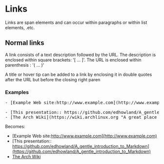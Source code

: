 # Links

Links are span elements and can occur within paragraphs or within list elements, .etc.

## Normal links

A link consists of a text description followed by the URL. The description
is enclosed within square brackets: '[ ... ]'. The URL is enclosed within
parenthesis : '( ... )'

A title or hover tip can be added to a link by enclosing it in double
quotes after the URL but before the closing right paren

### Examples

<pre>
- [Example Web site:http://www.example.com](http://www.example.com)

- [This presentation:: https://github.com/edhowland/A_gentle_introduction_to_Markdown](https://github.com/edhowland/A_gentle_introduction_to_Markdown)
- [The Arch Wiki](https://wiki.archlinux.org "A great place for Linux information")
</pre>


Becomes:



- [Example Web site:http://www.example.com](http://www.example.com)
- [This presentation:: https://github.com/edhowland/A_gentle_introduction_to_Markdown](https://github.com/edhowland/A_gentle_introduction_to_Markdown)
- [The Arch Wiki](https://wiki.archlinux.org "A great place for Linux information")
